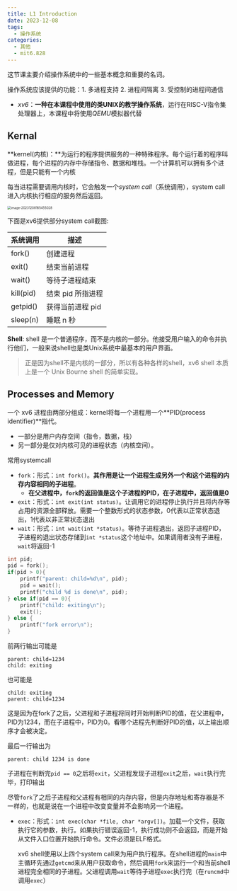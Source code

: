```yaml
---
title: L1 Introduction
date: 2023-12-08
tags: 
  - 操作系统
categories: 
  - 其他
  - mit6.828
---
```


这节课主要介绍操作系统中的一些基本概念和重要的名词。

操作系统应该提供的功能：1. 多进程支持 2. 进程间隔离 3. 受控制的进程间通信

- *xv6*：**一种在本课程中使用的类UNIX的教学操作系统**，运行在RISC-V指令集处理器上，本课程中将使用*QEMU*模拟器代替

## Kernal

**kernel(内核)：**为运行的程序提供服务的一种特殊程序。每个运行着的程序叫做进程，每个进程的内存中存储指令、数据和堆栈。一个计算机可以拥有多个进程，但是只能有一个内核

每当进程需要调用内核时，它会触发一个*system call*（系统调用），system call进入内核执行相应的服务然后返回。

<img src="https://typora-1309665611.cos.ap-nanjing.myqcloud.com/typora/image-20231208165455028.png" alt="image-20231208165455028" style="zoom:50%;" />

下面是xv6提供部分system call截图:

| 系统调用  | 描述              |
| --------- | ----------------- |
| fork()    | 创建进程          |
| exit()    | 结束当前进程      |
| wait()    | 等待子进程结束    |
| kill(pid) | 结束 pid 所指进程 |
| getpid()  | 获得当前进程 pid  |
| sleep(n)  | 睡眠 n 秒         |

**Shell**:   shell 是一个普通程序，而不是内核的一部分。他接受用户输入的命令并执行他们，一般来说shell也是类Unix系统中最基本的用户界面。

> 正是因为shell不是内核的一部分，所以有各种各样的shell，xv6 shell 本质上是一个 Unix Bourne shell 的简单实现。

## Processes and Memory

一个 xv6 进程由两部分组成：kernel将每一个进程用一个**PID(process identifier)**指代。

- 一部分是用户内存空间（指令，数据，栈）
- 另一部分是仅对内核可见的进程状态（内核空间）。

常用systemcall

- `fork`：形式：`int fork()`。**其作用是让一个进程生成另外一个和这个进程的内存内容相同的子进程**。
  - **在父进程中，`fork`的返回值是这个子进程的PID，在子进程中，返回值是0**
- `exit`：形式：`int exit(int status)`。让调用它的进程停止执行并且将内存等占用的资源全部释放。需要一个整数形式的状态参数，0代表以正常状态退出，1代表以非正常状态退出
- `wait`：形式：`int wait(int *status)`。等待子进程退出，返回子进程PID，子进程的退出状态存储到`int *status`这个地址中。如果调用者没有子进程，`wait`将返回-1

```C
int pid;
pid = fork();
if(pid > 0){
    printf("parent: child=%d\n", pid);
    pid = wait();
    printf("child %d is done\n", pid);
} else if(pid == 0){
    printf("child: exiting\n");
    exit();
} else {
    printf("fork error\n");
}
```

前两行输出可能是

```
parent: child=1234
child: exiting
```

也可能是

```
child: exiting
parent: child=1234
```

这是因为在fork了之后，父进程和子进程将同时开始判断PID的值，在父进程中，PID为1234，而在子进程中，PID为0。看哪个进程先判断好PID的值，以上输出顺序才会被决定。

最后一行输出为

```
parent: child 1234 is done
```

子进程在判断完`pid == 0`之后将`exit`，父进程发现子进程`exit`之后，`wait`执行完毕，打印输出

尽管`fork`了之后子进程和父进程有相同的内存内容，但是内存地址和寄存器是不一样的，也就是说在一个进程中改变变量并不会影响另一个进程。

- `exec`：形式：`int exec(char *file, char *argv[])`。加载一个文件，获取执行它的参数，执行。如果执行错误返回-1，执行成功则不会返回，而是开始从文件入口位置开始执行命令。文件必须是ELF格式。

  xv6 shell使用以上四个system call来为用户执行程序。在shell进程的`main`中主循环先通过`getcmd`来从用户获取命令，然后调用`fork`来运行一个和当前shell进程完全相同的子进程。父进程调用`wait`等待子进程`exec`执行完（在`runcmd`中调用`exec`）
